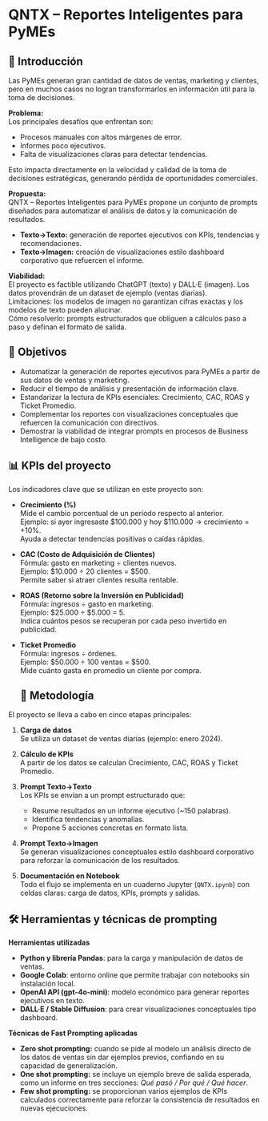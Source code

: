 # QNTX – Reportes Inteligentes para PyMEs

## 📌 Introducción

Las PyMEs generan gran cantidad de datos de ventas, marketing y clientes, pero en muchos casos no logran transformarlos en información útil para la toma de decisiones.

**Problema:**  
Los principales desafíos que enfrentan son:
- Procesos manuales con altos márgenes de error.  
- Informes poco ejecutivos.  
- Falta de visualizaciones claras para detectar tendencias.  

Esto impacta directamente en la velocidad y calidad de la toma de decisiones estratégicas, generando pérdida de oportunidades comerciales.

**Propuesta:**  
QNTX – Reportes Inteligentes para PyMEs propone un conjunto de prompts diseñados para automatizar el análisis de datos y la comunicación de resultados.  
- **Texto→Texto:** generación de reportes ejecutivos con KPIs, tendencias y recomendaciones.  
- **Texto→Imagen:** creación de visualizaciones estilo dashboard corporativo que refuercen el informe.  

**Viabilidad:**  
El proyecto es factible utilizando ChatGPT (texto) y DALL·E (imagen). Los datos provendrán de un dataset de ejemplo (ventas diarias).  
Limitaciones: los modelos de imagen no garantizan cifras exactas y los modelos de texto pueden alucinar.  
Cómo resolverlo: prompts estructurados que obliguen a cálculos paso a paso y definan el formato de salida.

## 🎯 Objetivos
- Automatizar la generación de reportes ejecutivos para PyMEs a partir de sus datos de ventas y marketing.  
- Reducir el tiempo de análisis y presentación de información clave.  
- Estandarizar la lectura de KPIs esenciales: Crecimiento, CAC, ROAS y Ticket Promedio.  
- Complementar los reportes con visualizaciones conceptuales que refuercen la comunicación con directivos.  
- Demostrar la viabilidad de integrar prompts en procesos de Business Intelligence de bajo costo.

## 📊 KPIs del proyecto

Los indicadores clave que se utilizan en este proyecto son:

- **Crecimiento (%)**  
  Mide el cambio porcentual de un período respecto al anterior.  
  Ejemplo: si ayer ingresaste $100.000 y hoy $110.000 → crecimiento = +10%.  
  Ayuda a detectar tendencias positivas o caídas rápidas.

- **CAC (Costo de Adquisición de Clientes)**  
  Fórmula: gasto en marketing ÷ clientes nuevos.  
  Ejemplo: $10.000 ÷ 20 clientes = $500.  
  Permite saber si atraer clientes resulta rentable.

- **ROAS (Retorno sobre la Inversión en Publicidad)**  
  Fórmula: ingresos ÷ gasto en marketing.  
  Ejemplo: $25.000 ÷ $5.000 = 5.  
  Indica cuántos pesos se recuperan por cada peso invertido en publicidad.

- **Ticket Promedio**  
  Fórmula: ingresos ÷ órdenes.  
  Ejemplo: $50.000 ÷ 100 ventas = $500.  
  Mide cuánto gasta en promedio un cliente por compra.

  ## 🧭 Metodología

El proyecto se lleva a cabo en cinco etapas principales:

1. **Carga de datos**  
   Se utiliza un dataset de ventas diarias (ejemplo: enero 2024).  

2. **Cálculo de KPIs**  
   A partir de los datos se calculan Crecimiento, CAC, ROAS y Ticket Promedio.  

3. **Prompt Texto→Texto**  
   Los KPIs se envían a un prompt estructurado que:  
   - Resume resultados en un informe ejecutivo (~150 palabras).  
   - Identifica tendencias y anomalías.  
   - Propone 5 acciones concretas en formato lista.  

4. **Prompt Texto→Imagen**  
   Se generan visualizaciones conceptuales estilo dashboard corporativo para reforzar la comunicación de los resultados.  

5. **Documentación en Notebook**  
   Todo el flujo se implementa en un cuaderno Jupyter (`QNTX.ipynb`) con celdas claras: carga de datos, KPIs, prompts y salidas.

## 🛠 Herramientas y técnicas de prompting

**Herramientas utilizadas**
- **Python y librería Pandas**: para la carga y manipulación de datos de ventas.  
- **Google Colab**: entorno online que permite trabajar con notebooks sin instalación local.  
- **OpenAI API (gpt-4o-mini)**: modelo económico para generar reportes ejecutivos en texto.  
- **DALL·E / Stable Diffusion**: para crear visualizaciones conceptuales tipo dashboard.  

**Técnicas de Fast Prompting aplicadas**
- **Zero shot prompting:** cuando se pide al modelo un análisis directo de los datos de ventas sin dar ejemplos previos, confiando en su capacidad de generalización.  
- **One shot prompting:** se incluye un ejemplo breve de salida esperada, como un informe en tres secciones: *Qué pasó / Por qué / Qué hacer*.  
- **Few shot prompting:** se proporcionan varios ejemplos de KPIs calculados correctamente para reforzar la consistencia de resultados en nuevas ejecuciones.  


